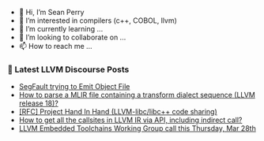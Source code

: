 - 👋 Hi, I’m Sean Perry
- 👀 I’m interested in compilers (c++, COBOL, llvm)
- 🌱 I’m currently learning ...
- 💞️ I’m looking to collaborate on ...
- 📫 How to reach me ...

<!---
s66perry/s66perry is a ✨ special ✨ repository because its `README.md` (this file) appears on your GitHub profile.
You can click the Preview link to take a look at your changes.
--->
### 📕 Latest LLVM Discourse Posts

<!-- DISCOURSE-LLVM:START -->
- [SegFault trying to Emit Object File](https://discourse.llvm.org/t/segfault-trying-to-emit-object-file/77953#post_2)
- [How to parse a MLIR file containing a transform dialect sequence &lpar;LLVM release 18&rpar;?](https://discourse.llvm.org/t/how-to-parse-a-mlir-file-containing-a-transform-dialect-sequence-llvm-release-18/77959#post_2)
- [[RFC] Project Hand In Hand &lpar;LLVM-libc/libc++ code sharing&rpar;](https://discourse.llvm.org/t/rfc-project-hand-in-hand-llvm-libc-libc-code-sharing/77701#post_2)
- [How to get all the callsites in LLVM IR via API, including indirect call?](https://discourse.llvm.org/t/how-to-get-all-the-callsites-in-llvm-ir-via-api-including-indirect-call/77962#post_1)
- [LLVM Embedded Toolchains Working Group call this Thursday, Mar 28th](https://discourse.llvm.org/t/llvm-embedded-toolchains-working-group-call-this-thursday-mar-28th/77929#post_3)
<!-- DISCOURSE-LLVM:END -->
